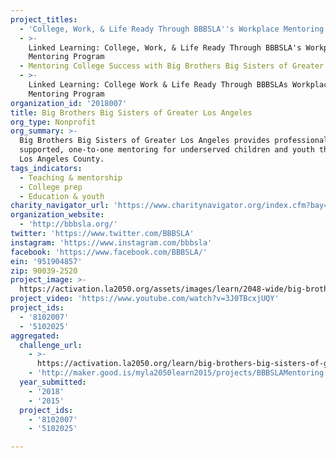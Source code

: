 ```yaml
---
project_titles:
  - 'College, Work, & Life Ready Through BBBSLA''s Workplace Mentoring Program'
  - >-
    Linked Learning: College, Work, & Life Ready Through BBBSLA's Workplace
    Mentoring Program
  - Mentoring College Success with Big Brothers Big Sisters of Greater LA
  - >-
    Linked Learning: College Work & Life Ready Through BBBSLAs Workplace
    Mentoring Program
organization_id: '2018007'
title: Big Brothers Big Sisters of Greater Los Angeles
org_type: Nonprofit
org_summary: >-
  Big Brothers Big Sisters of Greater Los Angeles provides professionally
  supported, one-to-one mentoring for underserved children and youth throughout
  Los Angeles County.
tags_indicators:
  - Teaching & mentorship
  - College prep
  - Education & youth
charity_navigator_url: 'https://www.charitynavigator.org/index.cfm?bay=search.profile&ein=951904857'
organization_website:
  - 'http://bbbsla.org/'
twitter: 'https://www.twitter.com/BBBSLA'
instagram: 'https://www.instagram.com/bbbsla'
facebook: 'https://www.facebook.com/BBBSLA/'
ein: '951904857'
zip: 90039-2520
project_image: >-
  https://activation.la2050.org/assets/images/learn/2048-wide/big-brothers-big-sisters-of-greater-los-angeles.jpg
project_video: 'https://www.youtube.com/watch?v=3J0TBcxjUQY'
project_ids:
  - '8102007'
  - '5102025'
aggregated:
  challenge_url:
    - >-
      https://activation.la2050.org/learn/big-brothers-big-sisters-of-greater-los-angeles/
    - 'http://maker.good.is/myla2050learn2015/projects/BBBSLAMentoring.html'
  year_submitted:
    - '2018'
    - '2015'
  project_ids:
    - '8102007'
    - '5102025'

---
```

